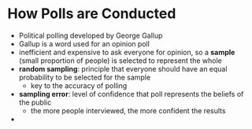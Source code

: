 # How Polls are Conducted
- Political polling developed by George Gallup
- Gallup is a word used for an opinion poll
- inefficient and expensive to ask everyone for opinion, so a **sample** (small proportion of people) is selected to represent the whole
- **random sampling**: principle that everyone should have an equal probability to be selected for the sample
	- key to the accuracy of polling
- **sampling error**: level of confidence that poll represents the beliefs of the public
	- the more people interviewed, the more confident the results
- 